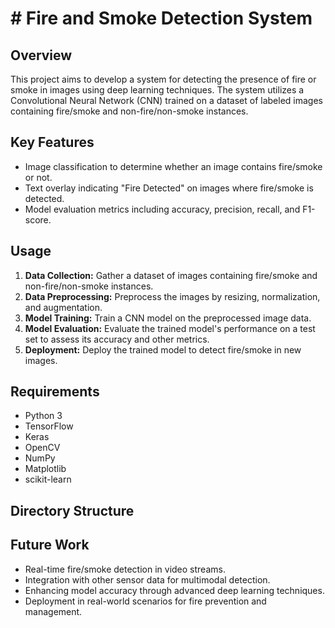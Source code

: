 # # Fire and Smoke Detection System

## Overview
This project aims to develop a system for detecting the presence of fire or smoke in images using deep learning techniques. The system utilizes a Convolutional Neural Network (CNN) trained on a dataset of labeled images containing fire/smoke and non-fire/non-smoke instances.

## Key Features
- Image classification to determine whether an image contains fire/smoke or not.
- Text overlay indicating "Fire Detected" on images where fire/smoke is detected.
- Model evaluation metrics including accuracy, precision, recall, and F1-score.

## Usage
1. **Data Collection:** Gather a dataset of images containing fire/smoke and non-fire/non-smoke instances.
2. **Data Preprocessing:** Preprocess the images by resizing, normalization, and augmentation.
3. **Model Training:** Train a CNN model on the preprocessed image data.
4. **Model Evaluation:** Evaluate the trained model's performance on a test set to assess its accuracy and other metrics.
5. **Deployment:** Deploy the trained model to detect fire/smoke in new images.

## Requirements
- Python 3
- TensorFlow
- Keras
- OpenCV
- NumPy
- Matplotlib
- scikit-learn

## Directory Structure



## Future Work
- Real-time fire/smoke detection in video streams.
- Integration with other sensor data for multimodal detection.
- Enhancing model accuracy through advanced deep learning techniques.
- Deployment in real-world scenarios for fire prevention and management.

